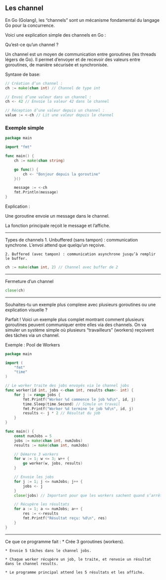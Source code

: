 ## Les channel

En Go (Golang), les “channels” sont un mécanisme fondamental du langage Go pour la concurrence.



Voici une explication simple des channels en Go :

Qu’est-ce qu’un channel ?


Un channel est un moyen de communication entre goroutines (les threads légers de Go). Il permet d’envoyer et de recevoir des valeurs entre goroutines, de manière sécurisée et synchronisée.

Syntaxe de base:


```go
// Création d’un channel :
ch := make(chan int) // Channel de type int

// Envoi d’une valeur dans un channel :
ch <- 42 // Envoie la valeur 42 dans le channel

// Réception d’une valeur depuis un channel :
value := <-ch // Lit une valeur depuis le channel
```

### Exemple simple

```go
package main

import "fmt"

func main() {
    ch := make(chan string)

    go func() {
        ch <- "Bonjour depuis la goroutine"
    }()

    message := <-ch
    fmt.Println(message)
}
```

Explication :

Une goroutine envoie un message dans le channel.

La fonction principale reçoit le message et l’affiche.

------------------------------------------------------------------------------------------------------------------------

Types de channels
    1. Unbuffered (sans tampon) : communication synchrone. L’envoi attend que quelqu’un reçoive.

    2. Buffered (avec tampon) : communication asynchrone jusqu’à remplir le buffer.

```go
ch := make(chan int, 2) // Channel avec buffer de 2
```

------------------------------------------------------------------------------------------------------------------------

Fermeture d’un channel

```go
close(ch)
```

------------------------------------------------------------------------------------------------------------------------

Souhaites-tu un exemple plus complexe avec plusieurs goroutines ou une explication visuelle ?

Parfait ! Voici un exemple plus complet montrant comment plusieurs goroutines peuvent communiquer entre elles via des channels. On va simuler un système simple où plusieurs “travailleurs” (workers) reçoivent des tâches via un channel.

Exemple : Pool de Workers

```go
package main

import (
	"fmt"
	"time"
)

// Le worker traite des jobs envoyés via le channel jobs
func worker(id int, jobs <-chan int, results chan<- int) {
	for j := range jobs {
		fmt.Printf("Worker %d commence le job %d\n", id, j)
		time.Sleep(time.Second) // Simule un travail
		fmt.Printf("Worker %d termine le job %d\n", id, j)
		results <- j * 2 // Résultat du job
	}
}

func main() {
	const numJobs = 5
	jobs := make(chan int, numJobs)
	results := make(chan int, numJobs)

	// Démarre 3 workers
	for w := 1; w <= 3; w++ {
		go worker(w, jobs, results)
	}

	// Envoie les jobs
	for j := 1; j <= numJobs; j++ {
		jobs <- j
	}
	close(jobs) // Important pour que les workers sachent quand s’arrêter

	// Récupère les résultats
	for a := 1; a <= numJobs; a++ {
		res := <-results
		fmt.Printf("Résultat reçu: %d\n", res)
	}
}
```


------------------------------------------------------------------------------------------------------------------------

Ce que ce programme fait :
    * Crée 3 goroutines (workers).

    * Envoie 5 tâches dans le channel jobs.

    * Chaque worker récupère un job, le traite, et renvoie un résultat dans le channel results.

    * Le programme principal attend les 5 résultats et les affiche.
